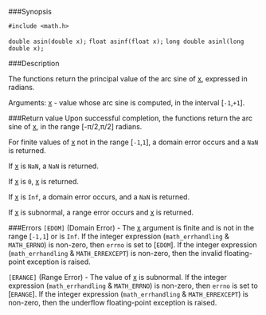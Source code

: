 ###Synopsis

`#include <math.h>`

`double asin(double x);`
`float asinf(float x);`
`long double asinl(long double x);`

###Description

The functions return the principal value of the arc sine of <u>x</u>, expressed in radians.

Arguments:
<u>x</u> - value whose arc sine is computed, in the interval [`-1`,`+1`].

###Return value
Upon successful completion, the functions return the arc sine of <u>x</u>, in the range [-<span>&#960;</span>/2,<span>&#960;</span>/2] radians.

For finite values of <u>x</u>  not in the range [`-1`,`1`], a domain error occurs and a `NaN` is returned.

If <u>x</u> is `NaN`, a `NaN` is returned.

If <u>x</u> is `0`, <u>x</u> is returned.

If <u>x</u> is `Inf`, a domain error occurs, and a `NaN` is returned.

If <u>x</u> is subnormal, a range error occurs and <u>x</u> is returned.

###Errors
`[EDOM]` (Domain Error) -     The <u>x</u> argument is finite and is not in the range [`-1,1`] or is `Inf`. 
            If the integer expression (`math_errhandling` & `MATH_ERRNO`) is non-zero, then `errno` is set to [`EDOM`]. If the integer expression (`math_errhandling` & `MATH_ERREXCEPT`) is non-zero, then the invalid floating-point exception is raised.

`[ERANGE]` (Range Error) - The value of <u>x</u> is subnormal.
            If the integer expression (`math_errhandling` & `MATH_ERRNO`) is non-zero, then `errno` is set to [`ERANGE`]. If the integer expression (`math_errhandling` & `MATH_ERREXCEPT`) is non-zero, then the underflow floating-point exception is raised.
